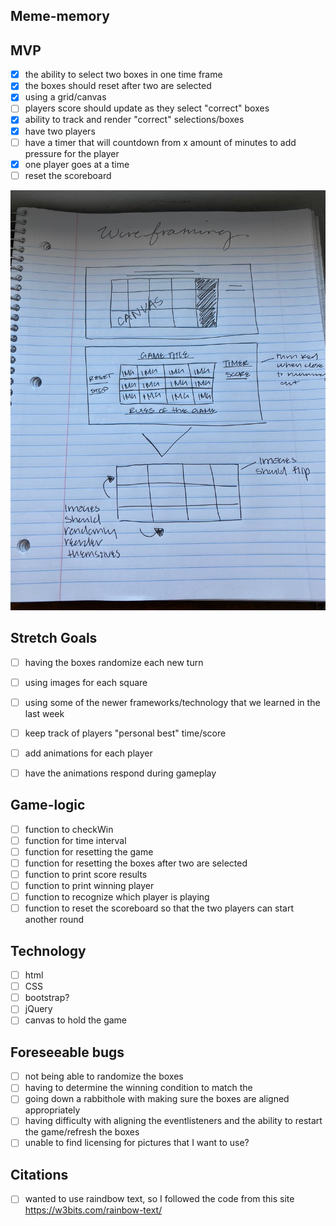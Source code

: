 ## Meme-memory 

## MVP 

- [x] the ability to select two boxes in one time frame 
- [X] the boxes should reset after two are selected 
- [X] using a grid/canvas 
- [ ] players score should update as they select "correct" boxes
- [X] ability to track and render "correct" selections/boxes
- [x] have two players
- [ ] have a timer that will countdown from x amount of minutes to add pressure for the player
- [x] one player goes at a time
- [ ] reset the scoreboard 

![](8EC397FF-48DF-4F61-9C67-08A0140CADE6_1_105_c.jpeg)

## Stretch Goals 

- [ ] having the boxes randomize each new turn 
- [ ] using images for each square 
- [ ] using some of the newer frameworks/technology that we learned in the last week
- [ ] keep track of players "personal best" time/score 
- [ ] add animations for each player 
- [ ] have the animations respond during gameplay 


## Game-logic

- [ ] function to checkWin
- [ ] function for time interval
- [ ] function for resetting the game
- [ ] function for resetting the boxes after two are selected 
- [ ] function to print score results
- [ ] function to print winning player
- [ ] function to recognize which player is playing 
- [ ] function to reset the scoreboard so that the two players can start another round

## Technology

- [ ] html
- [ ] CSS
- [ ] bootstrap?
- [ ] jQuery
- [ ] canvas to hold the game 

## Foreseeable bugs 

- [ ] not being able to randomize the boxes
- [ ] having to determine the winning condition to match the 
- [ ] going down a rabbithole with making sure the boxes are aligned appropriately 
- [ ] having difficulty with aligning the eventlisteners and the ability to restart the game/refresh the boxes
- [ ] unable to find licensing for pictures that I want to use? 

## Citations 

- [ ] wanted to use raindbow text, so I followed the code from this site https://w3bits.com/rainbow-text/